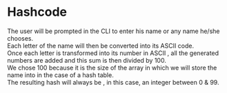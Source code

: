  # Hashcode <br>
 
 The user will be prompted in the CLI to enter his name or any name he/she chooses.<br>
 Each letter of the name will then be converted into its ASCII code.<br>
 Once each letter is transformed into its number in ASCII , all the generated numbers are added and this  sum is then divided by 100.<br>
 We chose 100 because it is the size of the array in which we will store the name into in the case of a hash table.<br>
 The resulting hash will always be , in this case, an integer between 0 & 99.<br> 
 
 
  

